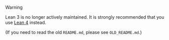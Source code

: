 > [!WARNING]  
> Lean 3 is no longer actively maintained.
> It is strongly recommended that you use [Lean 4](https://lean-lang.org/) instead.

(If you need to read the old `README.md`, please see `OLD_README.md`.)